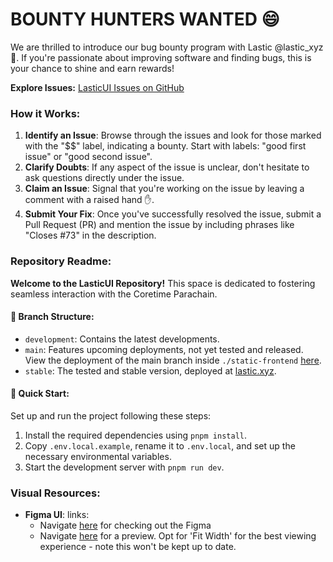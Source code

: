 # BOUNTY HUNTERS WANTED 😄

We are thrilled to introduce our bug bounty program with Lastic @lastic_xyz 🤠. If you're passionate about improving software and finding bugs, this is your chance to shine and earn rewards!

**Explore Issues:** [LasticUI Issues on GitHub](https://github.com/LasticXYZ/LasticUI/issues)

### How it Works:

1. **Identify an Issue**: Browse through the issues and look for those marked with the "$$" label, indicating a bounty. Start with labels: "good first issue" or "good second issue".
2. **Clarify Doubts**: If any aspect of the issue is unclear, don't hesitate to ask questions directly under the issue.
3. **Claim an Issue**: Signal that you're working on the issue by leaving a comment with a raised hand ✋.
4. **Submit Your Fix**: Once you've successfully resolved the issue, submit a Pull Request (PR) and mention the issue by including phrases like "Closes #73" in the description.

### Repository Readme:

**Welcome to the LasticUI Repository!** This space is dedicated to fostering seamless interaction with the Coretime Parachain.

#### 🌿 Branch Structure:

- `development`: Contains the latest developments.
- `main`: Features upcoming deployments, not yet tested and released. View the deployment of the main branch inside `./static-frontend` [here](https://test.lastic.xyz/).
- `stable`: The tested and stable version, deployed at [lastic.xyz](https://lastic.xyz/).

#### 🚀 Quick Start:

Set up and run the project following these steps:

1. Install the required dependencies using `pnpm install`.
2. Copy `.env.local.example`, rename it to `.env.local`, and set up the necessary environmental variables.
3. Start the development server with `pnpm run dev`.

### Visual Resources:

- **Figma UI**: links:
    -  Navigate [here](https://www.figma.com/file/YzHexLzhb9Q4FPkM19cl1y/Lastic?type=design&node-id=0%3A1&mode=design&t=htTZC26Nv8FRMue0-1) for checking out the Figma
    -  Navigate [here](https://www.figma.com/proto/YzHexLzhb9Q4FPkM19cl1y/Lastic) for a preview. Opt for 'Fit Width' for the best viewing experience - note this won't be kept up to date.

